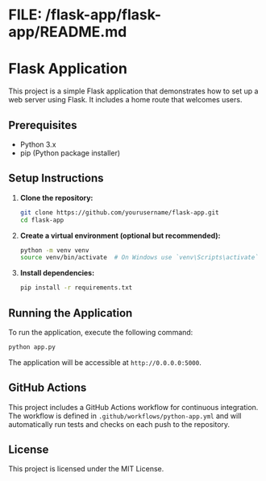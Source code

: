# FILE: /flask-app/flask-app/README.md
# Flask Application

This project is a simple Flask application that demonstrates how to set up a web server using Flask. It includes a home route that welcomes users.

## Prerequisites

- Python 3.x
- pip (Python package installer)

## Setup Instructions

1. **Clone the repository:**

   ```bash
   git clone https://github.com/yourusername/flask-app.git
   cd flask-app
   ```

2. **Create a virtual environment (optional but recommended):**

   ```bash
   python -m venv venv
   source venv/bin/activate  # On Windows use `venv\Scripts\activate`
   ```

3. **Install dependencies:**

   ```bash
   pip install -r requirements.txt
   ```

## Running the Application

To run the application, execute the following command:

```bash
python app.py
```

The application will be accessible at `http://0.0.0.0:5000`.

## GitHub Actions

This project includes a GitHub Actions workflow for continuous integration. The workflow is defined in `.github/workflows/python-app.yml` and will automatically run tests and checks on each push to the repository.

## License

This project is licensed under the MIT License.